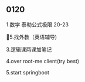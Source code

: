## 0120

1.数学 泰勒公式极限 20-23

🏁5.找外教（英语辅导)

3.逻辑课两课加笔记

4.over root-me client(try best)

5.start springboot